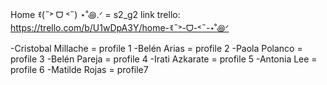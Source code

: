 Home ꉂ(˵˃ ᗜ ˂˵) ⋆˚꩜.ᐟ = s2_g2
link trello: https://trello.com/b/U1wDpA3Y/home-ꉂ˵˃-ᗜ-˂˵-⋆˚꩜ᐟ

-Cristobal Millache = profile 1
-Belén Arias = profile 2
-Paola Polanco = profile 3
-Belén Pareja  = profile 4
-Irati Azkarate = profile 5
-Antonia Lee = profile 6
-Matilde Rojas = profile7


